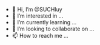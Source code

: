 - 👋 Hi, I’m @SUCHIuy
- 👀 I’m interested in ...
- 🌱 I’m currently learning ...
- 💞️ I’m looking to collaborate on ...
- 📫 How to reach me ...

<!---
SUCHIuy/SUCHIuy is a ✨ special ✨ repository because its `README.md` (this file) appears on your GitHub profile.
You can click the Preview link to take a look at your changes.
--->

